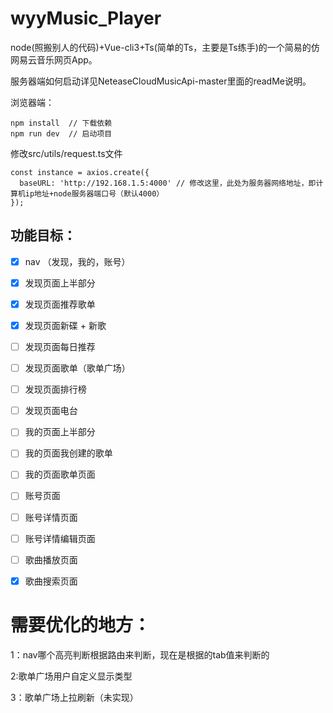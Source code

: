 # wyyMusic_Player
node(照搬别人的代码)+Vue-cli3+Ts(简单的Ts，主要是Ts练手)的一个简易的仿网易云音乐网页App。

服务器端如何启动详见NeteaseCloudMusicApi-master里面的readMe说明。

浏览器端：

```
npm install  // 下载依赖
npm run dev  // 启动项目
```
修改src/utils/request.ts文件
```
const instance = axios.create({
  baseURL: 'http://192.168.1.5:4000' // 修改这里，此处为服务器网络地址，即计算机ip地址+node服务器端口号（默认4000）
});
```
## 功能目标：

- [x] nav （发现，我的，账号）
- [x] 发现页面上半部分
- [x] 发现页面推荐歌单
- [x] 发现页面新碟 + 新歌
- [ ] 发现页面每日推荐
- [ ] 发现页面歌单（歌单广场）
- [ ] 发现页面排行榜
- [ ] 发现页面电台
- [ ] 我的页面上半部分
- [ ] 我的页面我创建的歌单
- [ ] 我的页面歌单页面
- [ ] 账号页面
- [ ] 账号详情页面
- [ ] 账号详情编辑页面
- [ ] 歌曲播放页面
- [x] 歌曲搜索页面


# 需要优化的地方：

1：nav哪个高亮判断根据路由来判断，现在是根据的tab值来判断的

2:歌单广场用户自定义显示类型

3：歌单广场上拉刷新（未实现）
